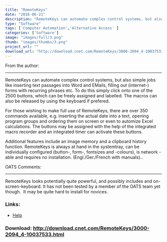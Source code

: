 ```yaml
---
title: "RemoteKeys"
date: "2016-06-21"
description: "RemoteKeys can automate complex control systems, but also simple jobs like inserting text passages into Word and Emails. Automation allows complex sequences of keystrokes and mouse clicks to be carried out at the touch of a button. Note: Freeware. The original homepage and download links broken, removed and replaced respectively."
type: "Software"
tags: ['Computer Automation','Alternative Access' ]
categories: ['Software']
image: "images/full/3.png"
thumb: "images/thumbs/3.png"
project_url: ""
download_url: "http://download.cnet.com/RemoteKeys/3000-2094_4-10037533.html"
---
```

From the author:  

-------------------

  
RemoteKeys can automate complex control systems, but also simple jobs like inserting text passages into Word and EMails, filling out (internet-) forms with recurring phrases etc. To do this simply click onto one of the 2500 buttons, which can be freely assigned and labelled. The macros can also be released by using the keyboard if prefered.

  
For those wishing to make full use of RemoteKeys, there are over 350 commands available, e.g. inserting the actual date into a text, opening program groups and ordering them on screen or even to automize Excel calculations. The buttons may be assigned with the help of the integrated macro recorder and an integrated timer can activate these buttons.

  
Additional features include an image memory and a clipboard history function. RemoteKeys is always at hand in the systemtray, can be individually configured (button-, form-, fontsizes and -colours), is network - able and requires no installation. (Engl./Ger./French with manuals)..

OATS Comments:  

-----------------

RemoteKeys looks potentially quite powerful, and possibly includes and on-screen-keyboard. It has not been tested by a member of the OATS team yet though.  It may be quite hard to install for novices.

### Links:
- <a href="http://www.oatsoft.org/Software/RemoteKeys/help">Help</a>

### Download: http://download.cnet.com/RemoteKeys/3000-2094_4-10037533.html 